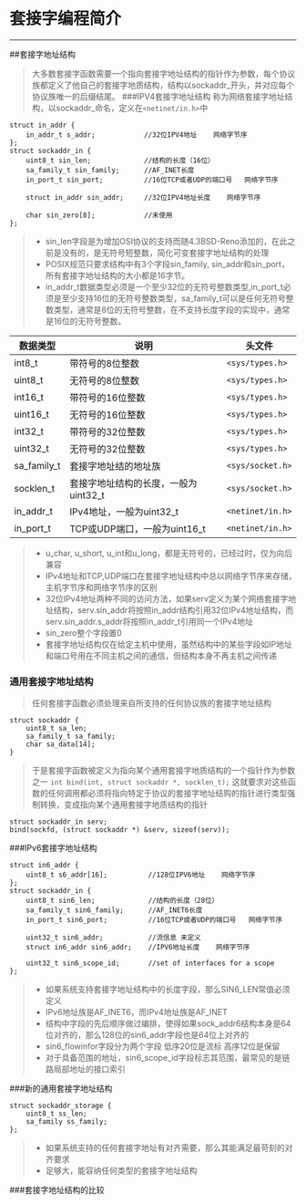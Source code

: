 # 套接字编程简介


----------
##套接字地址结构
> 大多数套接字函数需要一个指向套接字地址结构的指针作为参数，每个协议族都定义了他自己的套接字地质结构，结构以sockaddr_开头，并对应每个协议族唯一的后缀结尾。
###IPV4套接字地址结构
> 称为网络套接字地址结构，以sockaddr_命名，定义在```<netinet/in.h>```中
```
struct in_addr {
    in_addr_t s_addr;            //32位IPV4地址    网络字节序
};
struct sockaddr_in {
    uint8_t sin_len;             //结构的长度（16位）
    sa_family_t sin_family;      //AF_INET长度
    in_port_t sin_port;          //16位TCP或者UDP的端口号   网络字节序
    
    struct in_addr sin_addr;     //32位IPV4地址长度    网络字节序

    char sin_zero[8];            //未使用
};
```
> - sin_len字段是为增加OSI协议的支持而随4.3BSD-Reno添加的，在此之前是没有的，是无符号短整数，简化可变套接字地址结构的处理
> - POSIX规范只要求结构中有3个字段sin_family, sin_addr和sin_port，所有套接字地址结构的大小都是16字节。
> - in_addr_t数据类型必须是一个至少32位的无符号整数类型,in_port_t必须是至少支持16位的无符号整数类型，sa_family_t可以是任何无符号整数类型，通常是8位的无符号整数，在不支持长度字段的实现中，通常是16位的无符号整数。

| 数据类型  | 说明   | 头文件 |
| --------   | -----  | ----   |
|int8_t|带符号的8位整数|```<sys/types.h>```|
|uint8_t|无符号的8位整数|```<sys/types.h>```|
|int16_t|带符号的16位整数|```<sys/types.h>```|
|uint16_t|无符号的16位整数|```<sys/types.h>```|
|int32_t|带符号的32位整数|```<sys/types.h>```|
|uint32_t|无符号的32位整数|```<sys/types.h>```|
| sa_family_t   |套接字地址结的地址族 |```<sys/socket.h>```   |
|socklen_t|套接字地址结构的长度，一般为uint32_t|```<sys/socket.h>``` |
|in_addr_t|IPv4地址，一般为uint32_t|```<netinet/in.h>```|
|in_port_t|TCP或UDP端口，一般为uint16_t|```<netinet/in.h>```|
> - u_char, u_short, u_int和u_long，都是无符号的，已经过时，仅为向后兼容
> - IPv4地址和TCP,UDP端口在套接字地址结构中总以网络字节序来存储，主机字节序和网络字节序的区别
> - 32位IPv4地址两种不同的访问方法，如果serv定义为某个网络套接字地址结构，serv.sin_addr将按照in_addr结构引用32位IPv4地址结构，而serv.sin_addr.s_addr将按照in_addr_t引用同一个IPv4地址
> - sin_zero整个字段置0
> - 套接字地址结构仅在给定主机中使用，虽然结构中的某些字段如IP地址和端口号用在不同主机之间的通信，但结构本身不再主机之间传递

### 通用套接字地址结构
> 任何套接字函数必须处理来自所支持的任何协议族的套接字地址结构

```
struct sockaddr {
    uint8_t sa_len;
    sa_family_t sa_family;
    char sa_data[14];
}
```
> 于是套接字函数被定义为指向某个通用套接字地质结构的一个指针作为参数之一
> ```int bind(int, struct sockaddr *, socklen_t);```
> 这就要求对这些函数的任何调用都必须将指向特定于协议的套接字地址结购的指针进行类型强制转换，变成指向某个通用套接字地质结构的指针

```
struct sockaddr_in serv;
bind(sockfd, (struct sockaddr *) &serv, sizeof(serv));
```
###IPv6套接字地址结构
```
struct in6_addr {
    uint8_t s6_addr[16];          //128位IPV6地址    网络字节序
};
struct sockaddr_in {
    uint8_t sin6_len;             //结构的长度（28位）
    sa_family_t sin6_family;      //AF_INET6长度
    in_port_t sin6_port;          //16位TCP或者UDP的端口号   网络字节序
    
    uint32_t sin6_addr;           //流信息 未定义
    struct in6_addr sin6_addr;    //IPV6地址长度    网络字节序

    uint32_t sin6_scope_id;       //set of interfaces for a scope
};
```
> - 如果系统支持套接字地址结构中的长度字段，那么SIN6_LEN常值必须定义
> - IPv6地址族是AF_INET6，而IPv4地址族是AF_INET
> - 结构中字段的先后顺序做过编排，使得如果sock_addr6结构本身是64位对齐的，那么128位的sin6_addr字段也是64位上对齐的
> - sin6_flowinfor字段分为两个字段
    低序20位是流标
    高序12位是保留
> - 对于具备范围的地址，sin6_scope_id字段标志其范围，最常见的是链路局部地址的接口索引

###新的通用套接字地址结构
```
struct sockaddr_storage {
    uint8_t ss_len;
    sa_family ss_family;
};
```
> - 如果系统支持的任何套接字地址有对齐需要，那么其能满足最苛刻的对齐要求
> - 足够大，能容纳任何类型的套接字地址结构

###套接字地址结构的比较



